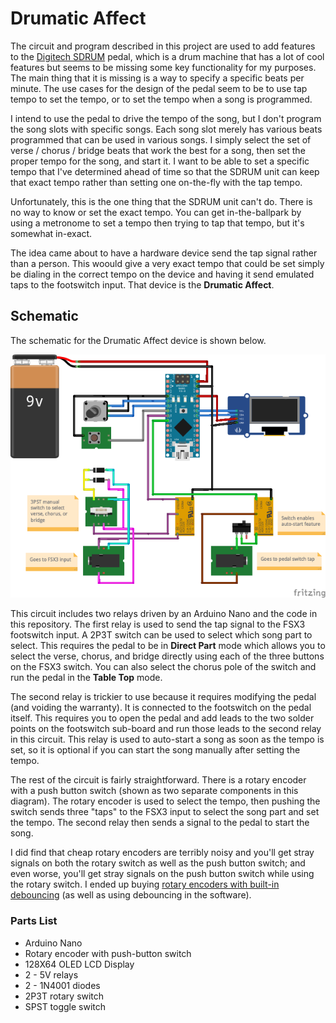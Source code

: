 # Drumatic Affect

The circuit and program described in this project are used to add features to the 
[Digitech SDRUM](https://www.digitech.com/band-creator/SDRUM.html)
pedal, which is a drum machine that has a lot of cool features but seems to be missing some
key functionality for my purposes. The main thing that it is missing is a way to specify
a specific beats per minute. The use cases for the design of the pedal seem to be to use tap
tempo to set the tempo, or to set the tempo when a song is programmed.

I intend to use the pedal to drive the tempo of the song, but I don't program the song slots
with specific songs. Each song slot merely has various beats programmed that can be used in 
various songs. I simply select the set of verse / chorus / bridge beats that work the best for
a song, then set the proper tempo for the song, and start it. I want to be able to set a 
specific tempo that I've determined ahead of time so that the SDRUM unit can keep that exact
tempo rather than setting one on-the-fly with the tap tempo.

Unfortunately, this is the one thing that the SDRUM unit can't do. There is no way to know or set
the exact tempo. You can get in-the-ballpark by using a metronome to set a tempo then trying to
tap that tempo, but it's somewhat in-exact.

The idea came about to have a hardware device send the tap signal rather than a person. This woould
give a very exact tempo that could be set simply be dialing in the correct tempo on the device
and having it send emulated taps to the footswitch input. That device is the **Drumatic Affect**.

## Schematic

The schematic for the Drumatic Affect device is shown below.

![Schematic diagram](DrumaticAffect_bb.png)

This circuit includes two relays driven by an Arduino Nano and the code in this repository.
The first relay is used to send the tap signal to the FSX3 footswitch input. A 2P3T switch can
be used to select which song part to select. This requires the pedal to be in **Direct Part**
mode which allows you to select the verse, chorus, and bridge directly using each of the three
buttons on the FSX3 switch. You can also select the chorus pole of the switch and run the 
pedal in the **Table Top** mode.

The second relay is trickier to use because it requires modifying the pedal (and voiding the
warranty). It is connected to the footswitch on the pedal itself. This requires you to open
the pedal and add leads to the two solder points on the footswitch sub-board and run those
leads to the second relay in this circuit. This relay is used to auto-start a song as soon
as the tempo is set, so it is optional if you can start the song manually after setting the
tempo.

The rest of the circuit is fairly straightforward. There is a rotary encoder with a push button 
switch (shown as two separate components in this diagram). The rotary encoder is used to select
the tempo, then pushing the switch sends three "taps" to the FSX3 input to select the song
part and set the tempo. The second relay then sends a signal to the pedal to start the song.

I did find that cheap rotary encoders are terribly noisy and you'll get stray signals on both
the rotary switch as well as the push button switch; and even worse, you'll get stray signals
on the push button switch while using the rotary switch. I ended up buying [rotary encoders
with built-in debouncing](https://www.tindie.com/products/fabteck/24-steps-rotary-encoder-and-debouncing-circuit/)
(as well as using debouncing in the software).

### Parts List

* Arduino Nano
* Rotary encoder with push-button switch
* 128X64 OLED LCD Display
* 2 - 5V relays
* 2 - 1N4001 diodes
* 2P3T rotary switch
* SPST toggle switch
